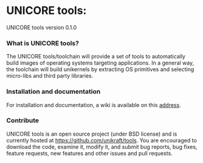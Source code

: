 # UNICORE tools: 

UNICORE tools version 0.1.0

### What is UNICORE tools?

The UNICORE tools/toolchain will provide a set of tools to automatically build images of operating systems targeting applications. In a general way, the toolchain will build unikernels by extracting OS primitives and selecting micro-libs and third party libraries.

### Installation and documentation

For installation and documentation, a wiki is available on this [address](https://github.com/unikraft/tools/wiki).

### Contribute

UNICORE tools is an open source project (under BSD license) and is currently hosted at https://github.com/unikraft/tools. You are encouraged to download the code, examine it, modify it, and submit bug reports, bug fixes, feature requests, new features and other issues and pull requests.
